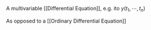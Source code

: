 A multivariable [[Differential Equation]], e.g. ito $y(t_1, \cdots, t_n)$

As opposed to a [[Ordinary Differential Equation]]